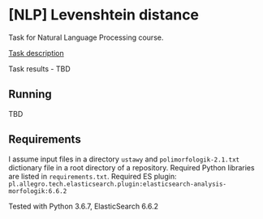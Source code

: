 # [NLP] Levenshtein distance

Task for Natural Language Processing course.

[Task description](./3-levenshtein.md)

Task results - TBD

## Running
TBD

## Requirements
I assume input files in a directory `ustawy` and `polimorfologik-2.1.txt` dictionary file in a root directory of a repository.
Required Python libraries are listed in `requirements.txt`.
Required ES plugin:
`pl.allegro.tech.elasticsearch.plugin:elasticsearch-analysis-morfologik:6.6.2` 

Tested with Python 3.6.7, ElasticSearch 6.6.2